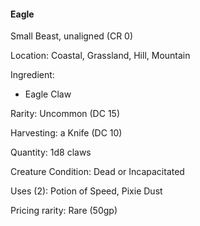 #### Eagle
Small Beast, unaligned (CR 0)

Location: Coastal, Grassland, Hill, Mountain

Ingredient:
- Eagle Claw

Rarity: Uncommon (DC 15)

Harvesting: a Knife (DC 10)

Quantity: 1d8 claws

Creature Condition: Dead or Incapacitated

Uses (2): Potion of Speed, Pixie Dust

Pricing rarity: Rare (50gp)